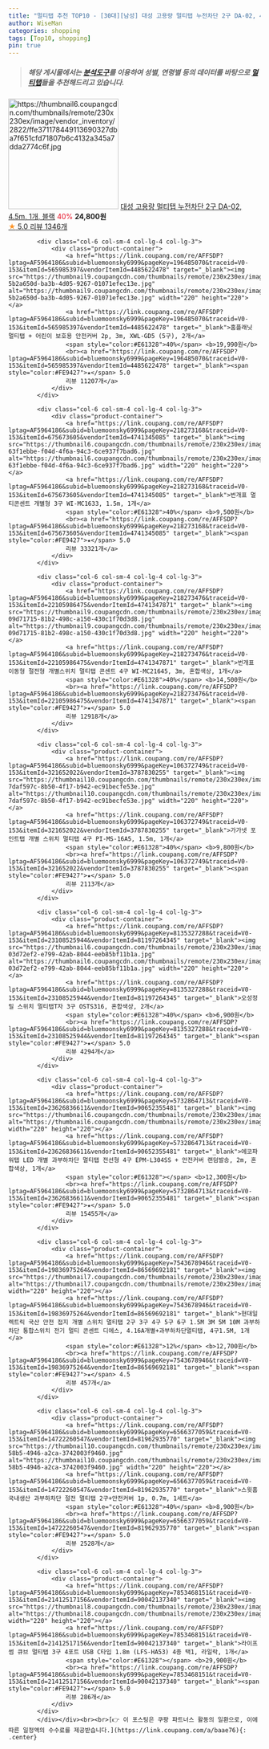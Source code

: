 ```yaml
---
title: "멀티탭 추천 TOP10 - [30대][남성] 대성 고용량 멀티탭 누전차단 2구 DA-02, 4.5m, 1개, 블랙"
author: WiseMan
categories: shopping
tags: [Top10, shopping]
pin: true
---
```


> ##### 해당 게시물에서는 [**분석도구**](https://itemscout.io/)를 이용하여 **성별**, **연령별** 등의 데이터를 바탕으로 [**멀티탭**](https://link.coupang.com/a/baae76)들을 추천해드리고 있습니다.
<div class="container"><div class="row">
            <div class="col-6 col-sm-4 col-lg-4 col-lg-3">
                <div class="product-container">
                    <a href="https://link.coupang.com/re/AFFSDP?lptag=AF5964186&subid=bluemoonsky6999&pageKey=7427746767&traceid=V0-153&itemId=19284296657&vendorItemId=86399203645" target="_blank"><img src="https://thumbnail6.coupangcdn.com/thumbnails/remote/230x230ex/image/vendor_inventory/2822/ffe371178449113690327dba7f651cfd71807b6c4132a345a7dda2774c6f.jpg" alt="https://thumbnail6.coupangcdn.com/thumbnails/remote/230x230ex/image/vendor_inventory/2822/ffe371178449113690327dba7f651cfd71807b6c4132a345a7dda2774c6f.jpg" width="220" height="220"></a>
                    <a href="https://link.coupang.com/re/AFFSDP?lptag=AF5964186&subid=bluemoonsky6999&pageKey=7427746767&traceid=V0-153&itemId=19284296657&vendorItemId=86399203645" target="_blank">대성 고용량 멀티탭 누전차단 2구 DA-02, 4.5m, 1개, 블랙</a>
                    <span style="color:#E61328">40%</span> <b>24,800원</b>
                    <br><a href="https://link.coupang.com/re/AFFSDP?lptag=AF5964186&subid=bluemoonsky6999&pageKey=7427746767&traceid=V0-153&itemId=19284296657&vendorItemId=86399203645" target="_blank"><span style="color:#FE9427">★</span> 5.0
                    리뷰 1346개</a>
                </div>
            </div>
            
            <div class="col-6 col-sm-4 col-lg-4 col-lg-3">
                <div class="product-container">
                    <a href="https://link.coupang.com/re/AFFSDP?lptag=AF5964186&subid=bluemoonsky6999&pageKey=196485070&traceid=V0-153&itemId=565985397&vendorItemId=4485622478" target="_blank"><img src="https://thumbnail9.coupangcdn.com/thumbnails/remote/230x230ex/image/retail/images/427940027234-5b2a650d-ba3b-4d05-9267-01071efec13e.jpg" alt="https://thumbnail9.coupangcdn.com/thumbnails/remote/230x230ex/image/retail/images/427940027234-5b2a650d-ba3b-4d05-9267-01071efec13e.jpg" width="220" height="220"></a>
                    <a href="https://link.coupang.com/re/AFFSDP?lptag=AF5964186&subid=bluemoonsky6999&pageKey=196485070&traceid=V0-153&itemId=565985397&vendorItemId=4485622478" target="_blank">홈플래닛 멀티탭 + 어린이 보호용 안전커버 2p, 3m, XWL-GD5 (5구), 2개</a>
                    <span style="color:#E61328">40%</span> <b>19,990원</b>
                    <br><a href="https://link.coupang.com/re/AFFSDP?lptag=AF5964186&subid=bluemoonsky6999&pageKey=196485070&traceid=V0-153&itemId=565985397&vendorItemId=4485622478" target="_blank"><span style="color:#FE9427">★</span> 5.0
                    리뷰 11207개</a>
                </div>
            </div>
            
            <div class="col-6 col-sm-4 col-lg-4 col-lg-3">
                <div class="product-container">
                    <a href="https://link.coupang.com/re/AFFSDP?lptag=AF5964186&subid=bluemoonsky6999&pageKey=218273168&traceid=V0-153&itemId=675673605&vendorItemId=4741345085" target="_blank"><img src="https://thumbnail6.coupangcdn.com/thumbnails/remote/230x230ex/image/retail/images/3513173149983960-63f1ebbe-f04d-4f6a-94c3-6ce937f7bad6.jpg" alt="https://thumbnail6.coupangcdn.com/thumbnails/remote/230x230ex/image/retail/images/3513173149983960-63f1ebbe-f04d-4f6a-94c3-6ce937f7bad6.jpg" width="220" height="220"></a>
                    <a href="https://link.coupang.com/re/AFFSDP?lptag=AF5964186&subid=bluemoonsky6999&pageKey=218273168&traceid=V0-153&itemId=675673605&vendorItemId=4741345085" target="_blank">번개표 멀티콘센트 개별형 3구 WI-MC1633, 1.5m, 1개</a>
                    <span style="color:#E61328">40%</span> <b>9,500원</b>
                    <br><a href="https://link.coupang.com/re/AFFSDP?lptag=AF5964186&subid=bluemoonsky6999&pageKey=218273168&traceid=V0-153&itemId=675673605&vendorItemId=4741345085" target="_blank"><span style="color:#FE9427">★</span> 5.0
                    리뷰 33321개</a>
                </div>
            </div>
            
            <div class="col-6 col-sm-4 col-lg-4 col-lg-3">
                <div class="product-container">
                    <a href="https://link.coupang.com/re/AFFSDP?lptag=AF5964186&subid=bluemoonsky6999&pageKey=218273476&traceid=V0-153&itemId=22105986475&vendorItemId=4741347871" target="_blank"><img src="https://thumbnail9.coupangcdn.com/thumbnails/remote/230x230ex/image/retail/images/1321460559225268-09d71715-81b2-498c-a150-430c1f70d3d8.jpg" alt="https://thumbnail9.coupangcdn.com/thumbnails/remote/230x230ex/image/retail/images/1321460559225268-09d71715-81b2-498c-a150-430c1f70d3d8.jpg" width="220" height="220"></a>
                    <a href="https://link.coupang.com/re/AFFSDP?lptag=AF5964186&subid=bluemoonsky6999&pageKey=218273476&traceid=V0-153&itemId=22105986475&vendorItemId=4741347871" target="_blank">번개표 이동형 절전형 개별스위치 멀티탭 콘센트 4구 WI-MC21645, 3m, 혼합색상, 1개</a>
                    <span style="color:#E61328">40%</span> <b>14,500원</b>
                    <br><a href="https://link.coupang.com/re/AFFSDP?lptag=AF5964186&subid=bluemoonsky6999&pageKey=218273476&traceid=V0-153&itemId=22105986475&vendorItemId=4741347871" target="_blank"><span style="color:#FE9427">★</span> 5.0
                    리뷰 12918개</a>
                </div>
            </div>
            
            <div class="col-6 col-sm-4 col-lg-4 col-lg-3">
                <div class="product-container">
                    <a href="https://link.coupang.com/re/AFFSDP?lptag=AF5964186&subid=bluemoonsky6999&pageKey=106372749&traceid=V0-153&itemId=321652022&vendorItemId=3787830255" target="_blank"><img src="https://thumbnail10.coupangcdn.com/thumbnails/remote/230x230ex/image/retail/images/821178538925837-7daf597c-8b50-4f17-b942-ec91becfe53e.jpg" alt="https://thumbnail10.coupangcdn.com/thumbnails/remote/230x230ex/image/retail/images/821178538925837-7daf597c-8b50-4f17-b942-ec91becfe53e.jpg" width="220" height="220"></a>
                    <a href="https://link.coupang.com/re/AFFSDP?lptag=AF5964186&subid=bluemoonsky6999&pageKey=106372749&traceid=V0-153&itemId=321652022&vendorItemId=3787830255" target="_blank">가가넷 포인트탭 개별 스위치 멀티탭 4구 PI-MS-16A5, 1.5m, 1개</a>
                    <span style="color:#E61328">40%</span> <b>9,800원</b>
                    <br><a href="https://link.coupang.com/re/AFFSDP?lptag=AF5964186&subid=bluemoonsky6999&pageKey=106372749&traceid=V0-153&itemId=321652022&vendorItemId=3787830255" target="_blank"><span style="color:#FE9427">★</span> 5.0
                    리뷰 2113개</a>
                </div>
            </div>
            
            <div class="col-6 col-sm-4 col-lg-4 col-lg-3">
                <div class="product-container">
                    <a href="https://link.coupang.com/re/AFFSDP?lptag=AF5964186&subid=bluemoonsky6999&pageKey=8135327288&traceid=V0-153&itemId=23108525944&vendorItemId=81197264345" target="_blank"><img src="https://thumbnail6.coupangcdn.com/thumbnails/remote/230x230ex/image/retail/images/2751713017672153-03d72ef2-e799-42ab-8044-eeb85bf11b1a.jpg" alt="https://thumbnail6.coupangcdn.com/thumbnails/remote/230x230ex/image/retail/images/2751713017672153-03d72ef2-e799-42ab-8044-eeb85bf11b1a.jpg" width="220" height="220"></a>
                    <a href="https://link.coupang.com/re/AFFSDP?lptag=AF5964186&subid=bluemoonsky6999&pageKey=8135327288&traceid=V0-153&itemId=23108525944&vendorItemId=81197264345" target="_blank">오성정밀 스위치 멀티탭T자 3구 OSTS316, 혼합색상, 2개</a>
                    <span style="color:#E61328">40%</span> <b>6,900원</b>
                    <br><a href="https://link.coupang.com/re/AFFSDP?lptag=AF5964186&subid=bluemoonsky6999&pageKey=8135327288&traceid=V0-153&itemId=23108525944&vendorItemId=81197264345" target="_blank"><span style="color:#FE9427">★</span> 5.0
                    리뷰 4294개</a>
                </div>
            </div>
            
            <div class="col-6 col-sm-4 col-lg-4 col-lg-3">
                <div class="product-container">
                    <a href="https://link.coupang.com/re/AFFSDP?lptag=AF5964186&subid=bluemoonsky6999&pageKey=5732864713&traceid=V0-153&itemId=23626836611&vendorItemId=90652355481" target="_blank"><img src="https://thumbnail6.coupangcdn.com/thumbnails/remote/230x230ex/image/rs_quotation_api/b2xhjgma/5ab7351d06f74c529243fee722f59d28.jpg" alt="https://thumbnail6.coupangcdn.com/thumbnails/remote/230x230ex/image/rs_quotation_api/b2xhjgma/5ab7351d06f74c529243fee722f59d28.jpg" width="220" height="220"></a>
                    <a href="https://link.coupang.com/re/AFFSDP?lptag=AF5964186&subid=bluemoonsky6999&pageKey=5732864713&traceid=V0-153&itemId=23626836611&vendorItemId=90652355481" target="_blank">에코파워탭 LED 개별 과부하차단 멀티탭 전선형 4구 EPM-L304SS + 안전커버 랜덤발송, 2m, 혼합색상, 1개</a>
                    <span style="color:#E61328"></span> <b>12,300원</b>
                    <br><a href="https://link.coupang.com/re/AFFSDP?lptag=AF5964186&subid=bluemoonsky6999&pageKey=5732864713&traceid=V0-153&itemId=23626836611&vendorItemId=90652355481" target="_blank"><span style="color:#FE9427">★</span> 5.0
                    리뷰 15455개</a>
                </div>
            </div>
            
            <div class="col-6 col-sm-4 col-lg-4 col-lg-3">
                <div class="product-container">
                    <a href="https://link.coupang.com/re/AFFSDP?lptag=AF5964186&subid=bluemoonsky6999&pageKey=7543678946&traceid=V0-153&itemId=19836975264&vendorItemId=86569692181" target="_blank"><img src="https://thumbnail7.coupangcdn.com/thumbnails/remote/230x230ex/image/vendor_inventory/905f/29dd1d5ec37ce21aec04a599127385b4f7cda945ffdf17a38df6f08f4293.jpg" alt="https://thumbnail7.coupangcdn.com/thumbnails/remote/230x230ex/image/vendor_inventory/905f/29dd1d5ec37ce21aec04a599127385b4f7cda945ffdf17a38df6f08f4293.jpg" width="220" height="220"></a>
                    <a href="https://link.coupang.com/re/AFFSDP?lptag=AF5964186&subid=bluemoonsky6999&pageKey=7543678946&traceid=V0-153&itemId=19836975264&vendorItemId=86569692181" target="_blank">현대일렉트릭 국산 안전 접지 개별 스위치 멀티탭 2구 3구 4구 5구 6구 1.5M 3M 5M 10M 과부하차단 통합스위치 전기 멀티 콘센트 디에스, 4.16A개별+과부하차단멀티탭, 4구1.5M, 1개</a>
                    <span style="color:#E61328">12%</span> <b>12,700원</b>
                    <br><a href="https://link.coupang.com/re/AFFSDP?lptag=AF5964186&subid=bluemoonsky6999&pageKey=7543678946&traceid=V0-153&itemId=19836975264&vendorItemId=86569692181" target="_blank"><span style="color:#FE9427">★</span> 4.5
                    리뷰 457개</a>
                </div>
            </div>
            
            <div class="col-6 col-sm-4 col-lg-4 col-lg-3">
                <div class="product-container">
                    <a href="https://link.coupang.com/re/AFFSDP?lptag=AF5964186&subid=bluemoonsky6999&pageKey=6566377059&traceid=V0-153&itemId=14722260547&vendorItemId=81962935770" target="_blank"><img src="https://thumbnail10.coupangcdn.com/thumbnails/remote/230x230ex/image/retail/images/2022/06/07/17/6/3c8f581e-58b5-4946-a2ca-3742003f9460.jpg" alt="https://thumbnail10.coupangcdn.com/thumbnails/remote/230x230ex/image/retail/images/2022/06/07/17/6/3c8f581e-58b5-4946-a2ca-3742003f9460.jpg" width="220" height="220"></a>
                    <a href="https://link.coupang.com/re/AFFSDP?lptag=AF5964186&subid=bluemoonsky6999&pageKey=6566377059&traceid=V0-153&itemId=14722260547&vendorItemId=81962935770" target="_blank">스윗홈 국내생산 과부하차단 절전 멀티탭 2구+안전커버 1p, 0.7m, 1세트</a>
                    <span style="color:#E61328">40%</span> <b>8,900원</b>
                    <br><a href="https://link.coupang.com/re/AFFSDP?lptag=AF5964186&subid=bluemoonsky6999&pageKey=6566377059&traceid=V0-153&itemId=14722260547&vendorItemId=81962935770" target="_blank"><span style="color:#FE9427">★</span> 5.0
                    리뷰 2528개</a>
                </div>
            </div>
            
            <div class="col-6 col-sm-4 col-lg-4 col-lg-3">
                <div class="product-container">
                    <a href="https://link.coupang.com/re/AFFSDP?lptag=AF5964186&subid=bluemoonsky6999&pageKey=7853468151&traceid=V0-153&itemId=21412517156&vendorItemId=90042137340" target="_blank"><img src="https://thumbnail8.coupangcdn.com/thumbnails/remote/230x230ex/image/vendor_inventory/512d/d42cd7748538a76661f539486269cf618a7caaada62baeb33bddfb54c6e5.jpg" alt="https://thumbnail8.coupangcdn.com/thumbnails/remote/230x230ex/image/vendor_inventory/512d/d42cd7748538a76661f539486269cf618a7caaada62baeb33bddfb54c6e5.jpg" width="220" height="220"></a>
                    <a href="https://link.coupang.com/re/AFFSDP?lptag=AF5964186&subid=bluemoonsky6999&pageKey=7853468151&traceid=V0-153&itemId=21412517156&vendorItemId=90042137340" target="_blank">라이프썸 큐브 멀티탭 3구 4포트 USB C타입 1.8m (LFS-HA53) 4종 택1, 라일락, 1개</a>
                    <span style="color:#E61328"></span> <b>29,900원</b>
                    <br><a href="https://link.coupang.com/re/AFFSDP?lptag=AF5964186&subid=bluemoonsky6999&pageKey=7853468151&traceid=V0-153&itemId=21412517156&vendorItemId=90042137340" target="_blank"><span style="color:#FE9427">★</span> 5.0
                    리뷰 286개</a>
                </div>
            </div>
            </div></div><br><br>[👉 이 포스팅은 쿠팡 파트너스 활동의 일환으로, 이에 따른 일정액의 수수료를 제공받습니다.](https://link.coupang.com/a/baae76){: .center}